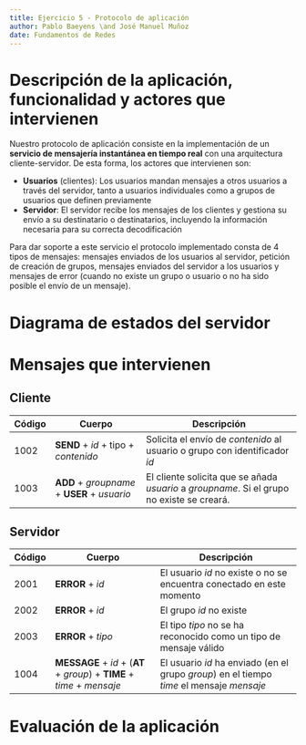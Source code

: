 ```yaml
---
title: Ejercicio 5 - Protocolo de aplicación
author: Pablo Baeyens \and José Manuel Muñoz
date: Fundamentos de Redes
---
```


# Descripción de la aplicación, funcionalidad y actores que intervienen

Nuestro protocolo de aplicación consiste en la implementación de un **servicio de mensajería instantánea en tiempo real** con una arquitectura cliente-servidor. De esta forma, los actores que intervienen son:

- **Usuarios** (clientes): Los usuarios mandan mensajes a otros usuarios a través del servidor, tanto a usuarios individuales como a grupos de usuarios que definen previamente
- **Servidor**: El servidor recibe los mensajes de los clientes y gestiona su envío a su destinatario o destinatarios, incluyendo la información necesaria para su correcta decodificación

<!--TODO: Los usuarios se loguean en el servicio?-->

Para dar soporte a este servicio el protocolo implementado consta de 4 tipos de mensajes: mensajes enviados de los usuarios al servidor, petición de creación de grupos, mensajes enviados del servidor a los usuarios y mensajes de error (cuando no existe un grupo o usuario o no ha sido posible el envío de un mensaje).

# Diagrama de estados del servidor

<!-- TODO: Hacer el diagrama como con los autómatas?-->

# Mensajes que intervienen

## Cliente

| **Código** | **Cuerpo** | **Descripción**|
|------------|------------|----------------|
| 1002       | **SEND** + *id* + tipo + *contenido* | Solicita el envío de *contenido* al usuario o grupo con identificador *id*|
| 1003       | **ADD** + *groupname* + **USER** + *usuario*| El cliente solicita que se añada *usuario* a *groupname*. Si el grupo no existe se creará.|

## Servidor

| **Código** | **Cuerpo** | **Descripción** |
|------------|------------|-----------------|
| 2001 | **ERROR** + *id* | El usuario *id* no existe o no se encuentra conectado en este momento |
| 2002 | **ERROR** + *id* | El grupo *id* no existe |
| 2003 | **ERROR** + *tipo* | El tipo *tipo* no se ha reconocido como un tipo de mensaje válido |
| 1004 | **MESSAGE** + *id* + (**AT** + *group*) + **TIME** + *time* + *mensaje* | El usuario *id* ha enviado (en el grupo *group*) en el tiempo *time* el mensaje *mensaje* |

# Evaluación de la aplicación
